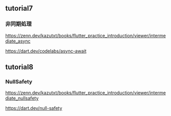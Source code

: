 ## tutorial7

### 非同期処理

https://zenn.dev/kazutxt/books/flutter_practice_introduction/viewer/intermediate_async

https://dart.dev/codelabs/async-await

## tutorial8

### NullSafety

https://zenn.dev/kazutxt/books/flutter_practice_introduction/viewer/intermediate_nullsafety

https://dart.dev/null-safety


